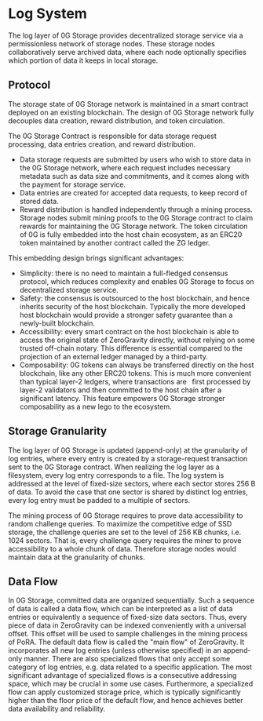 # Log System

The log layer of 0G Storage provides decentralized storage service via a permissionless network of storage nodes. These storage nodes collaboratively serve archived data, where each node optionally specifies which portion of data it keeps in local storage.

## Protocol

The storage state of 0G Storage network is maintained in a smart contract deployed on an existing blockchain. The design of 0G Storage network fully decouples data creation, reward distribution, and token circulation.

The 0G Storage Contract is responsible for data storage request processing, data entries creation, and reward distribution.

- Data storage requests are submitted by users who wish to store data in the 0G Storage network, where each request includes necessary metadata such as data size and commitments, and it comes along with the payment for storage service.
- Data entries are created for accepted data requests, to keep record of stored data.
- Reward distribution is handled independently through a mining process. Storage nodes submit mining proofs to the 0G Storage contract to claim rewards for maintaining the 0G Storage network. The token circulation of 0G is fully embedded into the host chain ecosystem, as an ERC20 token maintained by another contract called the ZG ledger.

This embedding design brings significant advantages:

- Simplicity: there is no need to maintain a full-fledged consensus protocol, which reduces complexity and enables 0G Storage to focus on decentralized storage service.
- Safety: the consensus is outsourced to the host blockchain, and hence inherits security of the host blockchain. Typically the more developed host blockchain would provide a stronger safety guarantee than a newly-built blockchain.
- Accessibility: every smart contract on the host blockchain is able to access the original state of ZeroGravity directly, without relying on some trusted off-chain notary. This difference is essential compared to the projection of an external ledger managed by a third-party.
- Composability: 0G tokens can always be transferred directly on the host blockchain, like any other ERC20 tokens. This is much more convenient than typical layer-2 ledgers, where transactions are  first processed by layer-2 validators and then committed to the host chain after a significant latency. This feature empowers 0G Storage stronger composability as a new lego to the ecosystem.

## Storage Granularity

The log layer of 0G Storage is updated (append-only) at the granularity of log entries, where every entry is created by a storage-request transaction sent to the 0G Storage contract. When realizing the log layer as a filesystem, every log entry corresponds to a file. The log system is addressed at the level of fixed-size sectors, where each sector stores 256 B of data. To avoid the case that one sector is shared by distinct log entries, every log entry must be padded to a multiple of sectors.

The mining process of 0G Storage requires to prove data accessibility to random challenge queries. To maximize the competitive edge of SSD storage, the challenge queries are set to the level of 256 KB chunks, i.e. 1024 sectors. That is, every challenge query requires the miner to prove accessibility to a whole chunk of data. Therefore storage nodes would maintain data at the granularity of chunks.

## Data Flow

In 0G Storage, committed data are organized sequentially. Such a sequence of data is called a data flow, which can be interpreted as a list of data entries or equivalently a sequence of fixed-size data sectors. Thus, every piece of data in ZeroGravity can be indexed conveniently with a universal offset. This offset will be used to sample challenges in the mining process of PoRA. The default data flow is called the "main flow" of ZeroGravity. It incorporates all new log entries (unless otherwise specified) in an append-only manner. There are also specialized flows that only accept some category of log entries, e.g. data related to a specific application. The most significant advantage of specialized flows is a consecutive addressing space, which may be crucial in some use cases. Furthermore, a specialized flow can apply customized storage price, which is typically significantly higher than the floor price of the default flow, and hence achieves better data availability and reliability.
